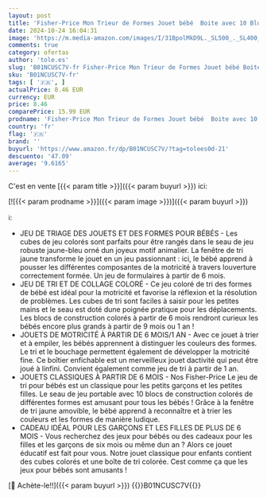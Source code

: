 ```yaml
---
layout: post
title: 'Fisher-Price Mon Trieur de Formes Jouet bébé  Boite avec 10 Blocs  pour Apprendre à Trier et à empiler  Couleurs Vives  6 Mois et Plus  FFC84'
date: 2024-10-24 16:04:31
image: 'https://m.media-amazon.com/images/I/31BpolMkD9L._SL500_._SL400_.jpg'
comments: true
category: ofertas
author: 'tole.es'
slug: 'B01NCUSC7V-fr Fisher-Price Mon Trieur de Formes Jouet bébé Boite avec 10...'
sku: 'B01NCUSC7V-fr'
tags: [ '🇫🇷', ]
actualPrice: 8.46 EUR
currency: EUR
price: 8.46
comparePrice: 15.99 EUR
prodname: 'Fisher-Price Mon Trieur de Formes Jouet bébé  Boite avec 10 Blocs  pour Apprendre à Trier et à empiler  Couleurs Vives  6 Mois et Plus  FFC84'
country: 'fr'
flag: '🇫🇷'
brand: ''
buyurl: 'https://www.amazon.fr/dp/B01NCUSC7V/?tag=tolees0d-21'
descuento: '47.09'
average: '9.6165'
---
```


C'est en vente [{{< param title >}}]({{< param buyurl >}}) ici:

[![{{< param prodname >}}]({{< param image >}})]({{< param buyurl >}})

ℹ️:

- JEU DE TRIAGE DES JOUETS ET DES FORMES POUR BÉBÉS - Les cubes de jeu colorés sont parfaits pour être rangés dans le seau de jeu robuste jaune-bleu orné dun joyeux motif animalier. La fenêtre de tri jaune transforme le jouet en un jeu passionnant : ici, le bébé apprend à pousser les différentes composantes de la motricité à travers louverture correctement formée. Un jeu de formulaires à partir de 6 mois.
- JEU DE TRI ET DE COLLAGE COLORÉ - Ce jeu coloré de tri des formes de bébé est idéal pour la motricité et favorise la réflexion et la résolution de problèmes. Les cubes de tri sont faciles à saisir pour les petites mains et le seau est doté dune poignée pratique pour les déplacements. Les blocs de construction colorés à partir de 6 mois rendront curieux les bébés encore plus grands à partir de 9 mois ou 1 an !
- JOUETS DE MOTRICITÉ À PARTIR DE 6 MOIS/1 AN - Avec ce jouet à trier et à empiler, les bébés apprennent à distinguer les couleurs des formes. Le tri et le bouchage permettent également de développer la motricité fine. Ce boîtier enfichable est un merveilleux jouet dactivité qui peut être joué à linfini. Convient également comme jeu de tri à partir de 1 an.
- JOUETS CLASSIQUES À PARTIR DE 6 MOIS - Nos Fisher-Price Le jeu de tri pour bébés est un classique pour les petits garçons et les petites filles. Le seau de jeu portable avec 10 blocs de construction colorés de différentes formes est amusant pour tous les bébés ! Grâce à la fenêtre de tri jaune amovible, le bébé apprend à reconnaître et à trier les couleurs et les formes de manière ludique.
- CADEAU IDÉAL POUR LES GARÇONS ET LES FILLES DE PLUS DE 6 MOIS - Vous recherchez des jeux pour bébés ou des cadeaux pour les filles et les garçons de six mois ou même dun an ? Alors ce jouet éducatif est fait pour vous. Notre jouet classique pour enfants contient des cubes colorés et une boîte de tri colorée. Cest comme ça que les jeux pour bébés sont amusants !

[🛒 Achète-le!!]({{< param buyurl >}})
{{<world>}}B01NCUSC7V{{</world>}}
